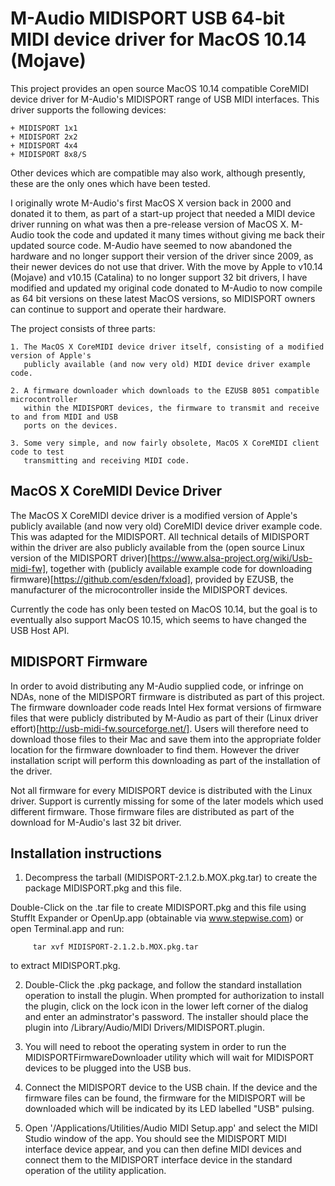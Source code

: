 M-Audio MIDISPORT USB 64-bit MIDI device driver for MacOS 10.14 (Mojave)
========================================================================

This project provides an open source MacOS 10.14 compatible CoreMIDI device driver
for M-Audio's MIDISPORT range of USB MIDI interfaces. This driver supports the following
devices:

    + MIDISPORT 1x1
    + MIDISPORT 2x2
    + MIDISPORT 4x4
    + MIDISPORT 8x8/S

Other devices which are compatible may also work, although presently, these are the only
ones which have been tested.

I originally wrote M-Audio's first MacOS X version back in 2000 and donated it to them, as
part of a start-up project that needed a MIDI device driver running on what was then a
pre-release version of MacOS X. M-Audio took the code and updated it many times without
giving me back their updated source code. M-Audio have seemed to now abandoned the
hardware and no longer support their version of the driver since 2009, as their newer
devices do not use that driver. With the move by Apple to v10.14 (Mojave) and v10.15
(Catalina) to no longer support 32 bit drivers, I have modified and updated my original
code donated to M-Audio to now compile as 64 bit versions on these latest MacOS versions, so
MIDISPORT owners can continue to support and operate their hardware.

The project consists of three parts:

    1. The MacOS X CoreMIDI device driver itself, consisting of a modified version of Apple's
       publicly available (and now very old) MIDI device driver example code.

    2. A firmware downloader which downloads to the EZUSB 8051 compatible microcontroller
       within the MIDISPORT devices, the firmware to transmit and receive to and from MIDI and USB
       ports on the devices.

    3. Some very simple, and now fairly obsolete, MacOS X CoreMIDI client code to test
       transmitting and receiving MIDI code.

MacOS X CoreMIDI Device Driver
------------------------------

The MacOS X CoreMIDI device driver is a modified version of Apple's publicly available
(and now very old) CoreMIDI device driver example code. This was adapted for the
MIDISPORT. All technical details of MIDISPORT within the driver are also publicly available from
the (open source Linux version of the MIDISPORT driver)[https://www.alsa-project.org/wiki/Usb-midi-fw],
together with (publicly available example code for downloading firmware)[https://github.com/esden/fxload],
provided by EZUSB, the manufacturer of the microcontroller inside the MIDISPORT devices.

Currently the code has only been tested on MacOS 10.14, but the goal is to eventually also
support MacOS 10.15, which seems to have changed the USB Host API.

MIDISPORT Firmware
------------------

In order to avoid distributing any M-Audio supplied code, or infringe on NDAs, none of the
MIDISPORT firmware is distributed as part of this project. The firmware downloader code
reads Intel Hex format versions of firmware files that were publicly distributed by
M-Audio as part of their (Linux driver effort)[http://usb-midi-fw.sourceforge.net/]. Users
will therefore need to download those files to their Mac and save them into the
appropriate folder location for the firmware downloader to find them. However the driver
installation script will perform this downloading as part of the installation of the
driver.

Not all firmware for every MIDISPORT device is distributed with the Linux driver. Support
is currently missing for some of the later models which used different firmware.
Those firmware files are distributed as part of the download for M-Audio's last 32 bit driver.

Installation instructions 
-------------------------
1. Decompress the tarball (MIDISPORT-2.1.2.b.MOX.pkg.tar) to create the package MIDISPORT.pkg and this file.

Double-Click on the .tar file to create MIDISPORT.pkg and this file using StuffIt Expander
or OpenUp.app (obtainable via www.stepwise.com) or open Terminal.app and run:

	     tar xvf MIDISPORT-2.1.2.b.MOX.pkg.tar

to extract MIDISPORT.pkg.

2. Double-Click the .pkg package, and follow the standard installation operation to
install the plugin. When prompted for authorization to install the plugin, click on the
lock icon in the lower left corner of the dialog and enter an adminstrator's password. The
installer should place the plugin into /Library/Audio/MIDI Drivers/MIDISPORT.plugin.

3. You will need to reboot the operating system in order to run the
MIDISPORTFirmwareDownloader utility which will wait for MIDISPORT devices to be plugged
into the USB bus.

4. Connect the MIDISPORT device to the USB chain. If the device and the firmware files can be found, the firmware for the
MIDISPORT will be downloaded which will be indicated by its LED labelled "USB"
pulsing.

5. Open '/Applications/Utilities/Audio MIDI Setup.app' and select the MIDI Studio window
of the app. You should see the MIDISPORT MIDI interface device appear, and you can then define MIDI
devices and connect them to the MIDISPORT interface device in the standard operation of
the utility application.
